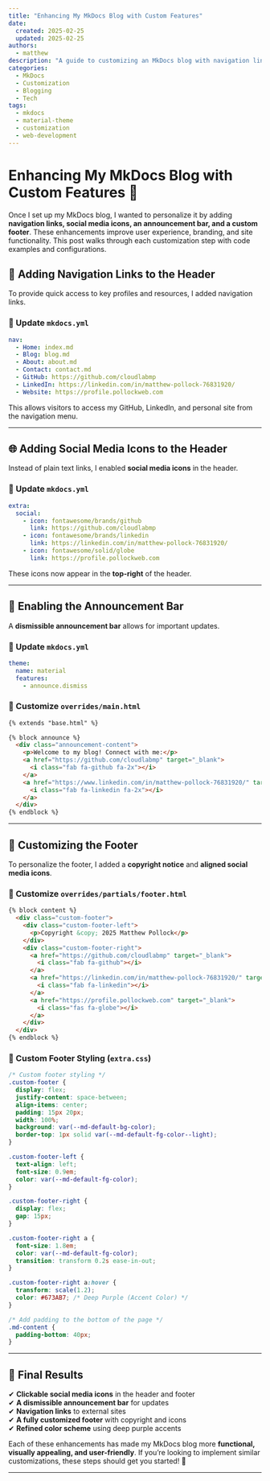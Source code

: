 ```yaml
---
title: "Enhancing My MkDocs Blog with Custom Features"
date:
  created: 2025-02-25
  updated: 2025-02-25
authors:
  - matthew
description: "A guide to customizing an MkDocs blog with navigation links, social media icons, an announcement bar, and a custom footer."
categories:
  - MkDocs
  - Customization
  - Blogging
  - Tech
tags:
  - mkdocs
  - material-theme
  - customization
  - web-development
---
```


# Enhancing My MkDocs Blog with Custom Features 🚀

Once I set up my MkDocs blog, I wanted to personalize it by adding **navigation links, social media icons, an announcement bar, and a custom footer**. These enhancements improve user experience, branding, and site functionality. This post walks through each customization step with code examples and configurations.

## **🔗 Adding Navigation Links to the Header**

To provide quick access to key profiles and resources, I added navigation links.

### **📝 Update `mkdocs.yml`**

```yaml
nav:
  - Home: index.md
  - Blog: blog.md
  - About: about.md
  - Contact: contact.md
  - GitHub: https://github.com/cloudlabmp
  - LinkedIn: https://linkedin.com/in/matthew-pollock-76831920/
  - Website: https://profile.pollockweb.com
```

This allows visitors to access my GitHub, LinkedIn, and personal site from the navigation menu.

---

## **🌐 Adding Social Media Icons to the Header**

Instead of plain text links, I enabled **social media icons** in the header.

### **📝 Update `mkdocs.yml`**

```yaml
extra:
  social:
    - icon: fontawesome/brands/github
      link: https://github.com/cloudlabmp
    - icon: fontawesome/brands/linkedin
      link: https://linkedin.com/in/matthew-pollock-76831920/
    - icon: fontawesome/solid/globe
      link: https://profile.pollockweb.com
```

These icons now appear in the **top-right** of the header.

---

## **📢 Enabling the Announcement Bar**

A **dismissible announcement bar** allows for important updates.

### **📝 Update `mkdocs.yml`**

```yaml
theme:
  name: material
  features:
    - announce.dismiss
```

### **📝 Customize `overrides/main.html`**

```html
{% extends "base.html" %}

{% block announce %}
  <div class="announcement-content">
    <p>Welcome to my blog! Connect with me:</p>
    <a href="https://github.com/cloudlabmp" target="_blank">
      <i class="fab fa-github fa-2x"></i>
    </a>
    <a href="https://www.linkedin.com/in/matthew-pollock-76831920/" target="_blank">
      <i class="fab fa-linkedin fa-2x"></i>
    </a>
  </div>
{% endblock %}
```

---

## **📌 Customizing the Footer**

To personalize the footer, I added a **copyright notice** and **aligned social media icons**.

### **📝 Customize `overrides/partials/footer.html`**

```html
{% block content %}
  <div class="custom-footer">
    <div class="custom-footer-left">
      <p>Copyright &copy; 2025 Matthew Pollock</p>
    </div>
    <div class="custom-footer-right">
      <a href="https://github.com/cloudlabmp" target="_blank">
        <i class="fab fa-github"></i>
      </a>
      <a href="https://linkedin.com/in/matthew-pollock-76831920/" target="_blank">
        <i class="fab fa-linkedin"></i>
      </a>
      <a href="https://profile.pollockweb.com" target="_blank">
        <i class="fas fa-globe"></i>
      </a>
    </div>
  </div>
{% endblock %}
```

### **🎨 Custom Footer Styling (`extra.css`)**

```css
/* Custom footer styling */
.custom-footer {
  display: flex;
  justify-content: space-between;
  align-items: center;
  padding: 15px 20px;
  width: 100%;
  background: var(--md-default-bg-color);
  border-top: 1px solid var(--md-default-fg-color--light);
}

.custom-footer-left {
  text-align: left;
  font-size: 0.9em;
  color: var(--md-default-fg-color);
}

.custom-footer-right {
  display: flex;
  gap: 15px;
}

.custom-footer-right a {
  font-size: 1.8em;
  color: var(--md-default-fg-color);
  transition: transform 0.2s ease-in-out;
}

.custom-footer-right a:hover {
  transform: scale(1.2);
  color: #673AB7; /* Deep Purple (Accent Color) */
}

/* Add padding to the bottom of the page */
.md-content {
  padding-bottom: 40px;
}
```

---

## **🎉 Final Results**

✔ **Clickable social media icons** in the header and footer  
✔ **A dismissible announcement bar** for updates  
✔ **Navigation links** to external sites  
✔ **A fully customized footer** with copyright and icons  
✔ **Refined color scheme** using deep purple accents  

Each of these enhancements has made my MkDocs blog more **functional, visually appealing, and user-friendly**. If you’re looking to implement similar customizations, these steps should get you started! 🚀

---
